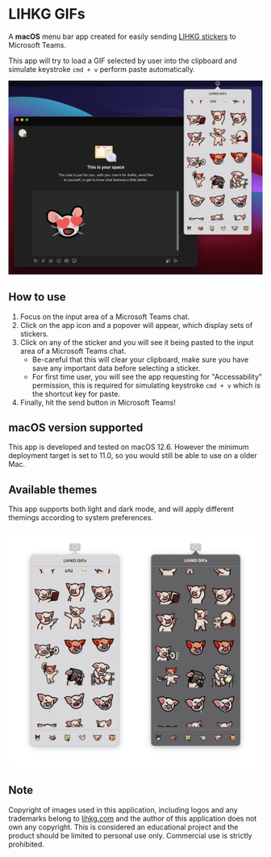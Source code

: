 # LIHKG GIFs

A **macOS** menu bar app created for easily sending [LIHKG stickers](https://lihkg.com/stickers) to Microsoft Teams.

This app will try to load a GIF selected by user into the clipboard and simulate keystroke `cmd + v` perform paste automatically.

![Mockup image](./docs/mockup.png)

## How to use
1. Focus on the input area of a Microsoft Teams chat.
2. Click on the app icon and a popover will appear, which display sets of stickers.
3. Click on any of the sticker and you will see it being pasted to the input area of a Microsoft Teams chat.
    * Be-careful that this will clear your clipboard, make sure you have save any important data before selecting a sticker.
    * For first time user, you will see the app requesting for "Accessability" permission, this is required for simulating keystroke `cmd + v` which is the shortcut key for paste.
4. Finally, hit the send button in Microsoft Teams!

## macOS version supported

This app is developed and tested on macOS 12.6. However the minimum deployment target is set to 11.0, so you would still be able to use on a older Mac.

## Available themes

This app supports both light and dark mode, and will apply different themings according to system preferences. 

<p align="center">
    <img src="./docs/themes.png" alt="Themes" width="600"/>
</p>

## Note

Copyright of images used in this application, including logos and any trademarks belong to [lihkg.com](https://lihkg.com/) and the author of this application does not own any copyright. This is considered an educational project and the product should be limited to personal use only. Commercial use is strictly prohibited.